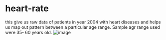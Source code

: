 # heart-rate
this give us raw data of patients in year 2004 with heart diseases and helps us map out pattern between a particular age range. 
Sample agr range used were 35- 60 years old.
![image](https://cdsassets.apple.com/live/7WUAS350/images/health/ios-17-iphone-14-pro-watchos-10-series-8-health-heart-rate.png)
